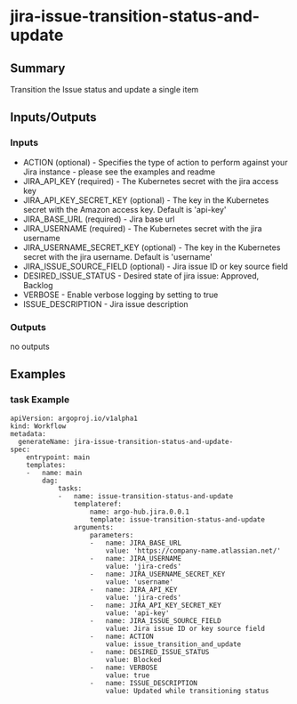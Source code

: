 # jira-issue-transition-status-and-update

## Summary
Transition the Issue status and update a single item

## Inputs/Outputs

### Inputs
* ACTION (optional) - Specifies the type of action to perform against your Jira instance - please see the examples and readme
* JIRA_API_KEY (required) - The Kubernetes secret with the jira access key
* JIRA_API_KEY_SECRET_KEY (optional) - The key in the Kubernetes secret with the Amazon access key. Default is 'api-key'
* JIRA_BASE_URL (required) - Jira base url
* JIRA_USERNAME (required) - The Kubernetes secret with the jira username
* JIRA_USERNAME_SECRET_KEY (optional) - The key in the Kubernetes secret with the jira username. Default is 'username'
* JIRA_ISSUE_SOURCE_FIELD (optional) - Jira issue ID or key source field
* DESIRED_ISSUE_STATUS - Desired state of jira issue: Approved, Backlog
* VERBOSE - Enable verbose logging by setting to true
* ISSUE_DESCRIPTION - Jira issue description

### Outputs
no outputs

## Examples

### task Example
```
apiVersion: argoproj.io/v1alpha1
kind: Workflow
metadata:
  generateName: jira-issue-transition-status-and-update-
spec:
    entrypoint: main
    templates:
    -   name: main
        dag:
            tasks:
            -   name: issue-transition-status-and-update
                templateref:
                    name: argo-hub.jira.0.0.1
                    template: issue-transition-status-and-update
                arguments:
                    parameters:
                    -   name: JIRA_BASE_URL
                        value: 'https://company-name.atlassian.net/'
                    -   name: JIRA_USERNAME
                        value: 'jira-creds'
                    -   name: JIRA_USERNAME_SECRET_KEY
                        value: 'username'
                    -   name: JIRA_API_KEY
                        value: 'jira-creds'
                    -   name: JIRA_API_KEY_SECRET_KEY
                        value: 'api-key'
                    -   name: JIRA_ISSUE_SOURCE_FIELD
                        value: Jira issue ID or key source field
                    -   name: ACTION
                        value: issue_transition_and_update
                    -   name: DESIRED_ISSUE_STATUS
                        value: Blocked
                    -   name: VERBOSE
                        value: true
                    -   name: ISSUE_DESCRIPTION
                        value: Updated while transitioning status
```
